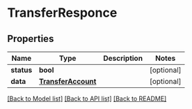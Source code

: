 # TransferResponce

## Properties
Name | Type | Description | Notes
------------ | ------------- | ------------- | -------------
**status** | **bool** |  | [optional] 
**data** | [**TransferAccount**](TransferAccount.md) |  | [optional] 

[[Back to Model list]](../README.md#documentation-for-models) [[Back to API list]](../README.md#documentation-for-api-endpoints) [[Back to README]](../README.md)

